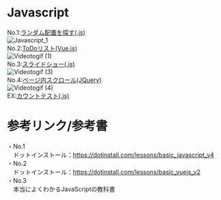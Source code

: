 # Javascript  

No.1:[ランダム配置を探す(.js)](https://acro-takahashi.github.io/Javascript/No.1/)  
![Javascript_1](https://user-images.githubusercontent.com/91651462/137687394-0745827c-5cf7-4c11-9873-c8702fd5ccd5.gif)  
No.2:[ToDoリスト(Vue.js)](https://acro-takahashi.github.io/Javascript/No.2/)  
![Videotogif (1)](https://user-images.githubusercontent.com/91651462/141824870-231d37ae-cd7b-432d-902d-646980f6470c.gif)  
No.3:[スライドショー(.js)](https://acro-takahashi.github.io/Javascript/No.3/)  
![Videotogif (3)](https://user-images.githubusercontent.com/91651462/146885202-6c98c8f1-4f98-4977-97a6-92f982743bba.gif)  
No.4:[ページ内スクロール(JQuery)](https://acro-takahashi.github.io/Javascript/No.4/)  
![Videotogif (4)](https://user-images.githubusercontent.com/91651462/147399326-a37f9ec3-9089-48cb-ba17-d5d3c2c3f08a.gif)  
EX:[カウントテスト(.js)](https://acro-takahashi.github.io/Javascript/conttest/)

# 参考リンク/参考書  
・No.1  
　ドットインストール：https://dotinstall.com/lessons/basic_javascript_v4  
・No.2  
　ドットインストール：https://dotinstall.com/lessons/basic_vuejs_v2  
・No.3  
　本当によくわかるJavaScriptの教科書
